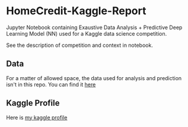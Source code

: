 # HomeCredit-Kaggle-Report

Jupyter Notebook containing Exaustive Data Analysis + Predictive Deep Learning Model (NN) used for a Kaggle data science competition.

See the description of competition and context in notebook.

## Data

For a matter of allowed space, the data used for analysis and prediction isn't in this repo.
You can find it [here](https://www.kaggle.com/c/home-credit-default-risk/data)

## Kaggle Profile

Here is [my kaggle profile](https://www.kaggle.com/nicolasbourriez)
